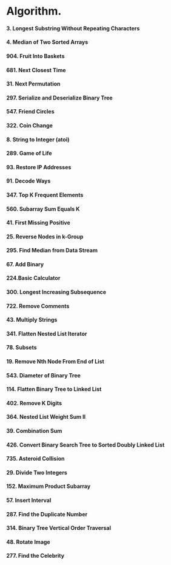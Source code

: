 # Algorithm.

#### 3. Longest Substring Without Repeating Characters 
#### 4. Median of Two Sorted Arrays
#### 904. Fruit Into Baskets 
#### 681. Next Closest Time
#### 31. Next Permutation
#### 297. Serialize and Deserialize Binary Tree
#### 547. Friend Circles 
#### 322. Coin Change
#### 8. String to Integer (atoi)
#### 289. Game of Life
#### 93. Restore IP Addresses
#### 91. Decode Ways
#### 347. Top K Frequent Elements
#### 560. Subarray Sum Equals K
#### 41. First Missing Positive
#### 25. Reverse Nodes in k-Group
#### 295. Find Median from Data Stream
#### 67. Add Binary
#### 224.Basic Calculator 
#### 300. Longest Increasing Subsequence
#### 722. Remove Comments
#### 43. Multiply Strings
#### 341. Flatten Nested List Iterator
#### 78. Subsets
#### 19. Remove Nth Node From End of List
#### 543. Diameter of Binary Tree
#### 114. Flatten Binary Tree to Linked List
#### 402. Remove K Digits
#### 364. Nested List Weight Sum II
#### 39. Combination Sum
#### 426. Convert Binary Search Tree to Sorted Doubly Linked List
#### 735. Asteroid Collision
#### 29. Divide Two Integers
#### 152. Maximum Product Subarray
#### 57. Insert Interval
#### 287. Find the Duplicate Number
#### 314. Binary Tree Vertical Order Traversal
#### 48. Rotate Image
#### 277. Find the Celebrity


